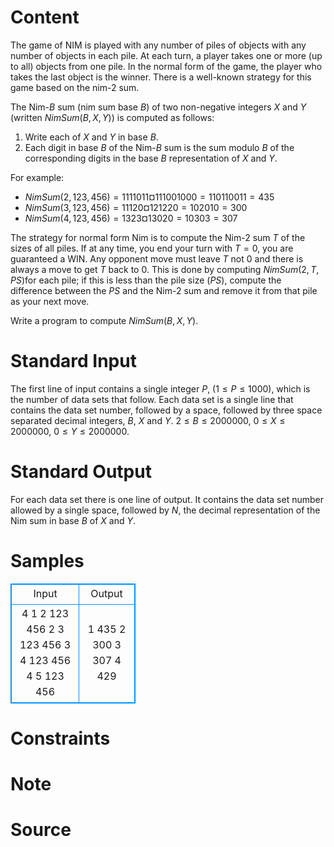 
# Content

The game of NIM is played with any number of piles of objects with any number of objects in each pile. At each turn, a player takes one or more (up to all) objects from one pile. In the normal form of the game, the player who takes the last object is the winner. There is a well-known strategy for this game based on the nim-$2$ sum.

The Nim-$B$ sum (nim sum base $B$) of two non-negative integers $X$ and $Y$ (written $NimSum(B, X, Y)$) is computed as follows:
1. Write each of $X$ and $Y$ in base $B$.
2. Each digit in base $B$ of the Nim-$B$ sum is the sum modulo $B$ of the corresponding digits in the base $B$ representation of $X$ and $Y$.

For example:
* $NimSum(2, 123, 456) = 1111011 ¤111001000 = 110110011 = 435$
* $NimSum(3, 123, 456) = 11120 ¤121220 = 102010 = 300$
* $NimSum(4, 123, 456) = 1323 ¤13020 = 10303 = 307$

The strategy for normal form Nim is to compute the Nim-$2$ sum $T$ of the sizes of all piles. If at any time, you end your turn with $T = 0$, you are guaranteed a WIN. Any opponent move must leave $T$ not $0$ and there is always a move to get $T$ back to $0$. This is done by computing $NimSum(2, T, PS)$for each pile; if this is less than the pile size ($PS$), compute the difference between the $PS$ and the Nim-$2$ sum and remove it from that pile as your next move.

Write a program to compute $NimSum(B, X, Y)$.

# Standard Input

The first line of input contains a single integer $P$, ($1\leq P\leq 1000$), which is the number of data sets that follow. Each data set is a single line that contains the data set number, followed by a space, followed by three space separated decimal integers, $B$, $X$ and $Y$. $2\leq B\leq 2000000$, $0\leq X\leq 2000000$, $0\leq Y\leq 2000000$.

# Standard Output

For each data set there is one line of output. It contains the data set number allowed by a single space, followed by $N$, the decimal representation of the Nim sum in base $B$ of $X$ and $Y$.

# Samples

<style>
        table,table tr th, table tr td { border:1px solid #0094ff; }
        table { width: 200px; min-height: 25px; line-height: 25px; text-align: center; border-collapse: collapse;}   
    </style>
<table>
	<tr>
		<td>Input</td>
		<td>Output</td>
	</tr>
<tr><td>4
1 2 123 456
2 3 123 456
3 4 123 456
4 5 123 456</td><td>1 435
2 300
3 307
4 429</td></tr></table>


# Constraints



# Note



# Source


